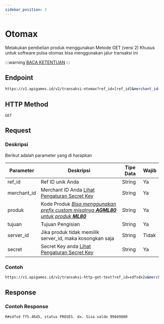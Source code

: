 ```yaml
---
sidebar_position: 3
---
```


# Otomax

Melakukan pembelian produk menggunakan Metode GET (versi 2) Khusus untuk software pulsa otomax bisa menggunakan jalur transaksi ini

:::warning
[BACA KETENTUAN](/docs/v2/pendahuluan)
:::

## Endpoint

```bash
https://v1.apigames.id/v2/transaksi-otomax?ref_id=[ref_id]&merchant_id=[merchant_id]&produk=[kode_produk]&tujuan=[tujuan]&secret=[secret]&server_id=
```

## HTTP Method

```
GET
```

## Request

### Deskripsi

Berikut adalah parameter yang di harapkan


| Parameter   | Deskripsi                                                                                        | Tipe Data | Wajib |
| ----------- | ------------------------------------------------------------------------------------------------ | --------- | ----- |
| ref_id      | Ref ID unik Anda                                                                                 | String    | Ya    |
| merchant_id | Merchant ID Anda [Lihat Pengaturan Secret Key](https://member.apigames.id/pengaturan/secret-key) | String    | Ya    |
| produk      | Kode Produk [_Bisa menggunakan prefix custom misalnya **AGML80** untuk produk **ML80**_](#)      | String    | Ya    |
| tujuan      | Tujuan Pengisian                                                                                 | String    | Ya    |
| server_id      | Jika produk tidak memilik server_id, maka kosongkan saja                                                                                 | String    | Tidak    |
| secret   | Secret Key anda [Lihat Pengaturan Secret Key](https://member.apigames.id/pengaturan/secret-key)      | String    | Ya    |
### Contoh

```bash
https://v1.apigames.id/v2/transaksi-http-get-text?ref_id=sdfsdx2x&merchant_id=M220718CYCO7033KFF&produk=ff5&tujuan=4645&secret=30d19bbcd6c9784c020b135c818e8291c00e1a3d12e143c7bb924492c1e57cfb&server_id=
```

## Response

### Contoh Response

```bash
R#sdfsd ff5.4645, status PROSES. dx. Sisa saldo 99049800
```
